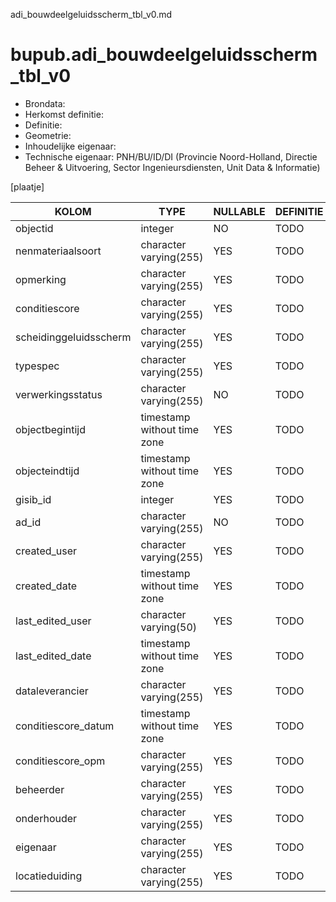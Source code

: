 adi_bouwdeelgeluidsscherm_tbl_v0.md

# bupub.adi_bouwdeelgeluidsscherm_tbl_v0


* Brondata: 
* Herkomst definitie: 
* Definitie: 
* Geometrie: 
* Inhoudelijke eigenaar: 
* Technische eigenaar: PNH/BU/ID/DI (Provincie Noord-Holland, Directie Beheer & Uitvoering, Sector Ingenieursdiensten, Unit Data & Informatie)

[plaatje]


|KOLOM                            |TYPE                       |NULLABLE|DEFINITIE|
|------                           |----                       |-----   |-----    |
|objectid                         |integer                    |NO      |TODO|
|nenmateriaalsoort                |character varying(255)     |YES     |TODO|
|opmerking                        |character varying(255)     |YES     |TODO|
|conditiescore                    |character varying(255)     |YES     |TODO|
|scheidinggeluidsscherm           |character varying(255)     |YES     |TODO|
|typespec                         |character varying(255)     |YES     |TODO|
|verwerkingsstatus                |character varying(255)     |NO      |TODO|
|objectbegintijd                  |timestamp without time zone|YES     |TODO|
|objecteindtijd                   |timestamp without time zone|YES     |TODO|
|gisib_id                         |integer                    |YES     |TODO|
|ad_id                            |character varying(255)     |NO      |TODO|
|created_user                     |character varying(255)     |YES     |TODO|
|created_date                     |timestamp without time zone|YES     |TODO|
|last_edited_user                 |character varying(50)      |YES     |TODO|
|last_edited_date                 |timestamp without time zone|YES     |TODO|
|dataleverancier                  |character varying(255)     |YES     |TODO|
|conditiescore_datum              |timestamp without time zone|YES     |TODO|
|conditiescore_opm                |character varying(255)     |YES     |TODO|
|beheerder                        |character varying(255)     |YES     |TODO|
|onderhouder                      |character varying(255)     |YES     |TODO|
|eigenaar                         |character varying(255)     |YES     |TODO|
|locatieduiding                   |character varying(255)     |YES     |TODO|
